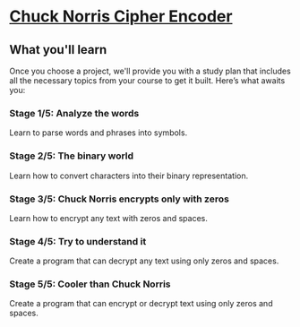 # [Chuck Norris Cipher Encoder](https://hyperskill.org/projects/293)

## What you'll learn
Once you choose a project, we'll provide you with a study plan that includes all the necessary topics from your course to get it built. Here’s what awaits you:

### Stage 1/5: Analyze the words
  Learn to parse words and phrases into symbols.

### Stage 2/5: The binary world
  Learn how to convert characters into their binary representation.

### Stage 3/5: Chuck Norris encrypts only with zeros
  Learn how to encrypt any text with zeros and spaces.

### Stage 4/5: Try to understand it
  Create a program that can decrypt any text using only zeros and spaces.

### Stage 5/5: Cooler than Chuck Norris
  Create a program that can encrypt or decrypt text using only zeros and spaces.